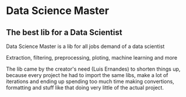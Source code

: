 # Data Science Master
## The best lib for a Data Scientist

Data Science Master is a lib for all jobs demand of a data scientist

<p>Extraction, filtering, preprocessing, ploting, machine learning and more</p>

<p>The lib came by the creator's need (Luis Ernandes) to shorten things up, because every project he had to import the same libs, make a lot of iterations and ending up spending too much time making convertions, formatting and stuff like that doing very little of the actual project.</p>
